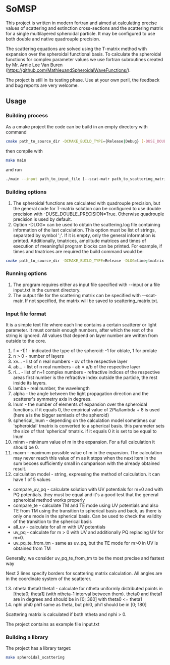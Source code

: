 # SoMSP
This project is written in modern fortran and aimed at calculating precise values of scattering and extinction cross-sections and the scattering matrix for a single multilayered spheroidal particle.
It may be configured to use both double and native quadrouple precision.

The scattering equations are solved using the T-matrix method with expansion over the spheroidal functional basis. To calculate the spheroidal functions for complex parameter values we use
fortran subroutines created by Mr. Arnie Lee Van Buren (https://github.com/MathieuandSpheroidalWaveFunctions/).

The project is still in its testing phase. Use at your own peril, the feedback and bug reports are very welcome.

## Usage
### Building process
As a cmake project the code can be build in an empty directory with command 
```bash
cmake path_to_source_dir -DCMAKE_BUILD_TYPE={Release|Debug} [-DUSE_DOUBLE_PRECISION=True] [-DLOG={time;tmatrix;amplitude}]
```
then compile with
```bash
make main
```
and run
```bash
./main --input path_to_input_file [--scat-matr path_to_scattering_matrix_output]
```

### Building options
1. The spheroidal functions are calculated with quadrouple precision, but the general code for T-matrix solution can be configured to use double precision with -DUSE_DOUBLE_PRECISION=True. Otherwise 
quadrouple precision is used by default.
2. Option -DLOG= can be used to obtain the scattering.log file containing information of the last calculation. This option must be list of strings, separated
by symbol ';'. If it is empty, only the general information is printed. Additionally, tmatrices, amplitude matrices and times of execution of meaningful 
program blocks can be printed. For example, if times and tmatrices are required the build command would be:
```bash
cmake path_to_source_dir -DCMAKE_BUILD_TYPE=Release -DLOG=time;tmatrix
```
### Running options
1. The program requires either as input file specified with --input or a file input.txt in the current directory.
2. The output file for the scattering matrix can be specified with --scat-matr. If not specified, the matrix will be saved to scattering_matrix.txt.

### Input file format
It is a simple text file where each line contains a certain scatterer or light parameter. It must contain enough numbers, after which the rest of the string is ignored.
All values that depend on layer number are written from outside to the core.
1. f = -1|1 - indicated the type of the spheroid: -1 for oblate, 1 for prolate
2. n > 0 - number of layers
3. xv... - list of n real numbers - xv of the respective layer   
4. ab... - list of n real numbers - ab = a/b of the respective layer
5. ri... - list of n+1 complex numbers - refractive indices of the respective areas first number is the refractive index outside the particle, the rest inside its layers.
6. lamba - real number, the wavelength
7. alpha - the angle between the light propagation direction and the scatterer's symmetry axis in degrees.
8. lnum - the number of elements of expansion over the spheroidal functions. if it equals 0, the empirical value of 2*PI*a/lambda + 8 is used (here a is the bigger semiaxis of the spheroid)
9. spherical_lnum - depending on the calculation model sometimes our 'spheroidal' tmatrix is converted to a spherical basis. this parameter sets the size of that
'spherical' tmatrix. if it equals 0 it is set to be equal to lnum
10. minm - minimum value of m in the expansion. For a full calculation it should be 0.
11. maxm - maximum possible value of m in the expansion. The calculation may never reach this value of m as it stops when the next item in the sum becoes sufficiently
small in comparison with the already obtained result.
12. calculation model - string, expressing the method of calculation. it can have 1 of 5 values
- compare_uv_pq - calculate solution with UV potentials for m=0 and with PQ potentials. they must be equal and it's a good test that the general
spheroidal method works properly
- compare_te - calculate TM and TE mode using UV potentials and also TE from TM using the transition to spherical basis and back, as there is only one mode in
the spherical basis. Can be used to check the validity of the transition to the spherical basis
- all_uv - calculate for all m with UV potentials
- uv_pq - calculate for m > 0 with UV and additionally PQ replacing UV for m=0.
- uv_pq_te_from_tm - same as uv_pq, but the TE mode for m>0 in UV is obtained from TM

Generally, we consider uv_pq_te_from_tm to be the most precise and fastest way

Next 2 lines specify borders for scattering matrix calculation. All angles are in the coordinate system of the scatterer.

13. ntheta theta0 theta1 - calculate for ntheta uniformly distributed points in [theta0; theta1] (with ntheta-1 interval between them). 
theta0 and theta1 are in degrees and should be in [0; 360] with theta0 <= theta1
14. nphi phi0 phi1 same as theta, but phi0, phi1 should be in [0; 180]

Scattering matrix is calculated if both ntheta and nphi > 0.

The project contains as example file input.txt

### Building a library
The project has a library target:
```bash
make spheroidal_scattering
```
